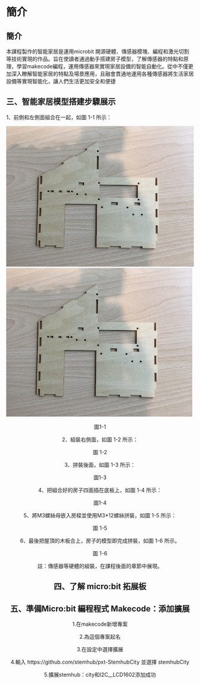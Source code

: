 # 簡介

## 簡介
<P>
本課程製作的智能家居是運用microbit 開源硬體、傳感器模塊、編程和激光切割等技術實現的作品。旨在使讀者通過動手搭建房子模型，了解傳感器的特點和原理，學習makecode編程，運用傳感器來實現家居設備的智能自動化。從中不僅更加深入瞭解智能家居的特點及場景應用，且融會貫通地運用各種傳感器將生活家居設備等實現智能化，讓人們生活更加安全和便捷
<P>
  
## 三、智能家居模型搭建步驟展示
<P>
1、前側和左側面組合在一起，如圖 1-1 所示：
<P>
<P>

![](pic/1/1_1(1).jpg)<BR>
<img src="pic/1/1_1(1).jpg" width="500" height="400" />
<P>
<center>
圖1-1    
<center>
<P>
2、組裝右側面，如圖 1-2 所示：
<P>
圖 1-2
<P>
3、拼裝後面，如圖 1-3 所示：
<P>
圖1-3
<P>
4、把組合好的房子四面插在底板上，如圖 1-4 所示：
<P>
圖1-4
<P>
5、將M3螺絲母嵌入房樑並使用M3*12螺絲拼裝，如圖 1-5 所示：
<P>
圖 1-5
<P>
6、最後把屋頂的木板合上，房子的模型即完成拼裝，如圖 1-6 所示。
<P>
圖 1-6
<P>
註：傳感器等硬體的組裝，在課程後面的章節中展現。
<P>

## 四、了解 micro:bit 拓展板
 

## 五、準備Micro:bit 編程程式 Makecode：添加擴展
<P>
1.在makecode新增專案
<P>
<P>
2.為這個專案起名
<P>
<P>
3.在設定中選擇擴展
<P>
<P>
4.輸入 https://github.com/stemhub/pxt-StemhubCity 並選擇 stemhubCity
<P>
<P>
5.擴展stemhub：city和I2C__LCD1602添加成功
<P>
